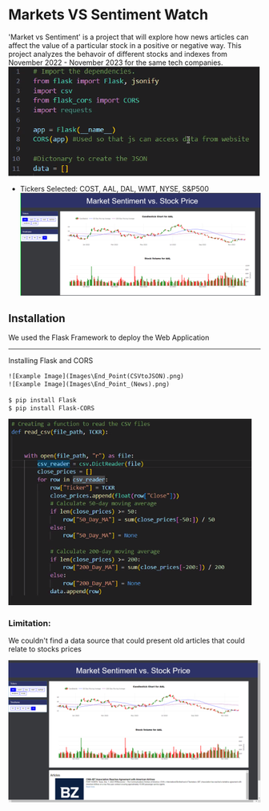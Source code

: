 # Markets VS Sentiment Watch

'Market vs Sentiment' is a project that will explore how news articles can affect the value of a particular stock in a positive or negative way. This project analyzes the behavoir of different stocks and indexes from November 2022 - November 2023
for the same tech companies.  
![Example Image](Images\Importing_Necessary_Libraries.png)

- Tickers Selected: COST, AAL, DAL, WMT, NYSE, S&P500 
![Example Image](Images\Graphs_with_Tickers.PNG)


## Installation
We used the Flask Framework to deploy the Web Application
***
Installing Flask and CORS
```
![Example Image](Images\End_Point(CSVtoJSON).png)
![Example Image](Images\End_Point_(News).png)

$ pip install Flask
$ pip install Flask-CORS
```
![Example Image](Images\Creating_Function_to_Read_CSV_Files.png)

### Limitation: 
We couldn't find a data source that could present old articles that could relate to stocks prices





![Example Image](Images\Full_site.PNG)
